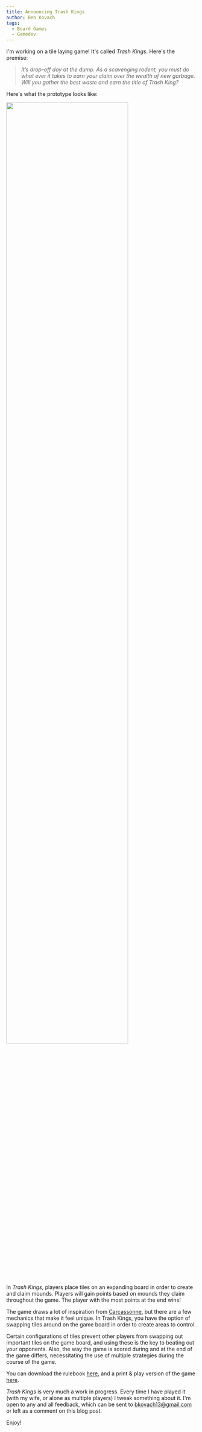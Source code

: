 ```yaml
---
title: Announcing Trash Kings
author: Ben Kovach
tags:
  - Board Games
  - Gamedev
---
```


I'm working on a tile laying game! It's called _Trash Kings_. Here's the premise:

> _It’s drop-off day at the dump. As a scavenging rodent, you must do what ever it takes to earn your claim over the wealth of new garbage. Will you gather the best waste and earn the title of Trash King?_ 

Here's what the prototype looks like:

<img width="80%" src="/images/trash_kings_prototype.jpg"></img>

In _Trash Kings_, players place tiles on an expanding board in order to create and claim mounds.
Players will gain points based on mounds they claim throughout the game.
The player with the most points at the end wins!

The game draws a lot of inspiration from [Carcassonne](https://boardgamegeek.com/boardgame/822/carcassonne), but there are a few mechanics that make it feel unique. In Trash Kings, you have the option of swapping tiles around on the game board in order to create areas to control.

Certain configurations of tiles prevent other players
from swapping out important tiles on the game board, and using these is the key to beating out your opponents.
Also, the way the game is scored during and at the end of the game differs, necessitating the use of multiple
strategies during the course of the game.

You can download the rulebook [here](/pdfs/trash_kings_rule_book.pdf), and a print & play version of the game [here](/pdfs/game_components.pdf).

_Trash Kings_ is very much a work in progress. Every time I have played it (with my wife, or alone as multiple players)
I tweak something about it. I'm open to any and all feedback, which can be sent to <a href="mailto:bkovach13@gmail.com">bkovach13@gmail.com</a> or left as a comment on this blog post.

Enjoy!


